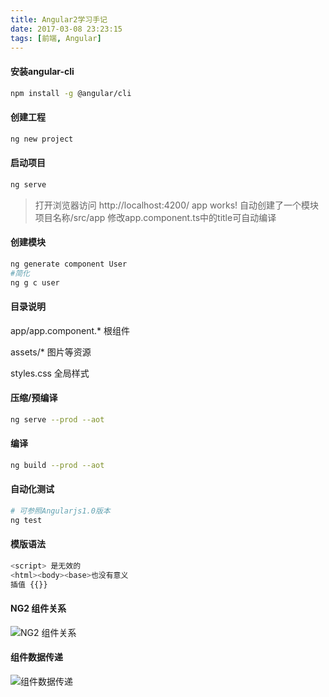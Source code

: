 ```yaml
---
title: Angular2学习手记
date: 2017-03-08 23:23:15
tags: [前端, Angular]
---
```



#### 安装angular-cli
```bash
npm install -g @angular/cli
```

#### 创建工程
```bash
ng new project
```

#### 启动项目
```bash
ng serve
```

> 打开浏览器访问 http://localhost:4200/ app works!
自动创建了一个模块 项目名称/src/app 修改app.component.ts中的title可自动编译

#### 创建模块
```bash
ng generate component User
#简化
ng g c user
```

#### 目录说明

app/app.component.*
根组件

assets/*
图片等资源

styles.css
全局样式

#### 压缩/预编译
```bash
ng serve --prod --aot
```

#### 编译
```bash
ng build --prod --aot
```

#### 自动化测试
```bash
# 可参照Angularjs1.0版本
ng test
```

#### 模版语法
```bash
<script> 是无效的
<html><body><base>也没有意义
插值 {{}}
```

#### NG2 组件关系
![NG2 组件关系](/images/ng2img1.jpg)

#### 组件数据传递
![组件数据传递](/images/ng2img2.jpg)